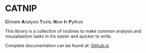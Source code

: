 # CATNIP

**C**limate **A**nalysis **T**ools: **N**ow **I**n **P**ython

This library is a collection of routines to make common analysis and
visusaliastion tasks in Iris easier and quicker to write.

Complete documentation can be found at: [Github.io](https://metoffice.github.io/CATNIP/)
